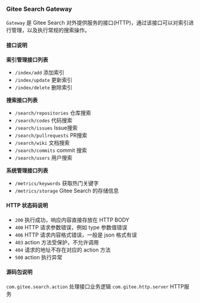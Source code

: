 ### Gitee Search Gateway

`Gateway` 是 Gitee Search 对外提供服务的接口(HTTP)，通过该接口可以对索引进行管理，以及执行常规的搜索操作。

#### 接口说明

**索引管理接口列表**

* `/index/add`  添加索引
* `/index/update`   更新索引
* `/index/delete`   删除索引

**搜索接口列表**

* `/search/repositories`   仓库搜索
* `/search/codes` 代码搜索
* `/search/issues`  Issue搜索
* `/search/pullrequests`    PR搜索
* `/search/wiki` 文档搜索
* `/search/commits` commit 搜索
* `/search/users` 用户搜索

**系统管理接口列表**

* `/metrics/keywords`  获取热门关键字
* `/metrics/storage` Gitee Search 的存储信息

#### HTTP 状态码说明

* `200`  执行成功，响应内容直接存放在 HTTP BODY
* `400`  HTTP 请求参数错误，例如 type 参数值错误
* `406`  HTTP 请求内容格式错误，一般是 json 格式有误
* `403`  action 方法受保护，不允许调用
* `404`  请求的地址不存在对应的 action 方法
* `500`  action 执行异常

#### 源码包说明

`com.gitee.search.action` 处理接口业务逻辑 
`com.gitee.http.server` HTTP服务  
